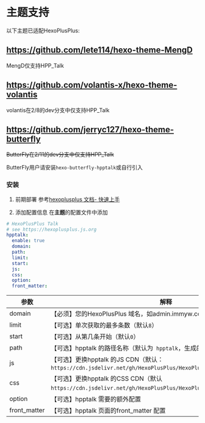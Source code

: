 # 主题支持

以下主题已适配HexoPlusPlus:

## https://github.com/lete114/hexo-theme-MengD

MengD仅支持HPP_Talk

## https://github.com/volantis-x/hexo-theme-volantis

volantis在2/8的dev分支中仅支持HPP_Talk

## https://github.com/jerryc127/hexo-theme-butterfly

~~ButterFly在2/11的dev分支中仅支持HPP_Talk~~

ButterFly用户请安装`hexo-butterfly-hpptalk`或自行引入

### 安装

1. 前期部署
    参考[hexoplusplus 文档- 快速上手](https://hexoplusplus.js.org/start/)

2. 添加配置信息
    在**主题**的配置文件中添加

  ```yaml
  # HexoPlusPlus Talk
  # see https://hexoplusplus.js.org
  hpptalk:
    enable: true 
    domain:
    path:
    limit:
    start:
    js:
    css:
    option:
    front_matter:
  ```

  | 参数| 解释 |
  | ------------ | ------------------------------------------------------------ |
  | domain | 【必须】您的HexoPlusPlus 域名，如admin.immyw.com |
  | limit | 【可选】单次获取的最多条数（默认`8`） |
  | start | 【可选】从第几条开始（默认`0`） |
  | path | 【可选】hpptalk 的路径名称（默认为` hpptalk`，生成的页面为hpptalk/index.html） |
  | js | 【可选】更换hpptalk 的JS CDN（默认：`https://cdn.jsdelivr.net/gh/HexoPlusPlus/HexoPlusPlus@latest/talk_user.js`) |
  | css | 【可选】更换hpptalk 的CSS CDN（默认`https://cdn.jsdelivr.net/gh/HexoPlusPlus/HexoPlusPlus@latest/talk.css`） |
  | option | 【可选】hpptalk 需要的额外配置 |
  | front_matter | 【可选】hpptalk 页面的front_matter 配置 |
